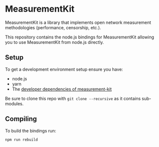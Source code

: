 # MeasurementKit

MeasurementKit is a library that implements open network measurement
methodologies (performance, censorship, etc.).

This repository contains the node.js bindings for MeasurementKit allowing you
to use MeasurementKit from node.js directly.

## Setup

To get a development environment setup ensure you have:

* node.js
* yarn
* The [developer dependencies of measurement-kit](https://github.com/measurement-kit/measurement-kit/blob/master/doc/tutorial/unix.md#configure)

Be sure to clone this repo with `git clone --recursive` as it contains
sub-modules.

## Compiling

To build the bindings run:

```
npm run rebuild
```
